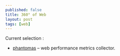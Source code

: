```yaml
---
published: false
title: 360° of Web
layout: post
tags: [web]
---
```

Current selection  :

* [phantomas](https://github.com/gmetais/phantomas) – web performance metrics collector.

